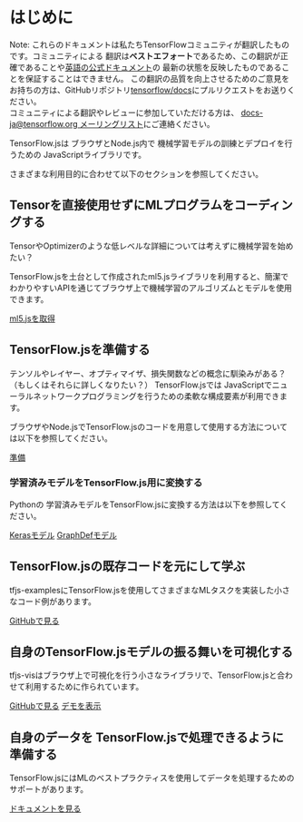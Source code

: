 # はじめに

Note: これらのドキュメントは私たちTensorFlowコミュニティが翻訳したものです。コミュニティによる
翻訳は**ベストエフォート**であるため、この翻訳が正確であることや[英語の公式ドキュメント](https://www.tensorflow.org/?hl=en)の
最新の状態を反映したものであることを保証することはできません。
この翻訳の品質を向上させるためのご意見をお持ちの方は、GitHubリポジトリ[tensorflow/docs](https://github.com/tensorflow/docs)にプルリクエストをお送りください。
\
コミュニティによる翻訳やレビューに参加していただける方は、
[docs-ja@tensorflow.org メーリングリスト](https://groups.google.com/a/tensorflow.org/forum/#!forum/docs-ja)にご連絡ください。

TensorFlow.jsは ブラウザとNode.js内で 機械学習モデルの訓練とデプロイを行うための JavaScriptライブラリです。

さまざまな利用目的に合わせて以下のセクションを参照してください。


## Tensorを直接使用せずにMLプログラムをコーディングする

TensorやOptimizerのような低レベルな詳細については考えずに機械学習を始めたい？

TensorFlow.jsを土台として作成されたml5.jsライブラリを利用すると、簡潔でわかりやすいAPIを通じてブラウザ上で機械学習のアルゴリズムとモデルを使用できます。

<a class="button button-white" href="https://ml5js.org">ml5.jsを取得</a>


## TensorFlow.jsを準備する

テンソルやレイヤー、オプティマイザ、損失関数などの概念に馴染みがある？（もしくはそれらに詳しくなりたい？） TensorFlow.jsでは JavaScriptでニューラルネットワークプログラミングを行うための柔軟な構成要素が利用できます。


ブラウザやNode.jsでTensorFlow.jsのコードを用意して使用する方法については以下を参照してください。

<a class="button button-white" href="/js/tutorials/setup">準備</a>

### 学習済みモデルをTensorFlow.js用に変換する

Pythonの 学習済みモデルをTensorFlow.jsに変換する方法は以下を参照してください。

<a class="button button-white" href="/js/tutorials/conversion/import_keras">Kerasモデル</a>
<a class="button button-white" href="/js/tutorials/conversion/import_saved_model">GraphDefモデル</a>

## TensorFlow.jsの既存コードを元にして学ぶ

tfjs-examplesにTensorFlow.jsを使用してさまざまなMLタスクを実装した小さなコード例があります。

<a class="button button-white" href="https://github.com/tensorflow/tfjs-examples">GitHubで見る</a>

## 自身のTensorFlow.jsモデルの振る舞いを可視化する

tfjs-visはブラウザ上で可視化を行う小さなライブラリで、TensorFlow.jsと合わせて利用するために作られています。

<a class="button button-white" href="https://github.com/tensorflow/tfjs-vis">GitHubで見る</a>
<a class="button button-white" href="https://storage.googleapis.com/tfjs-vis/mnist/dist/index.html">デモを表示</a>


## 自身のデータを TensorFlow.jsで処理できるように準備する

TensorFlow.jsにはMLのベストプラクティスを使用してデータを処理するためのサポートがあります。

<a class="button button-white" href="https://js.tensorflow.org/api/latest/#Data">ドキュメントを見る</a>
